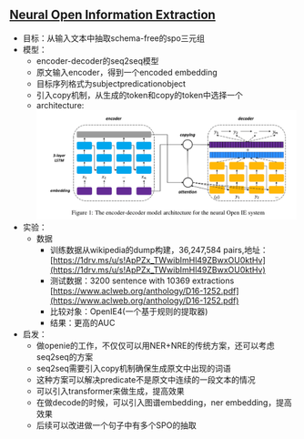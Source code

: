 ## [Neural Open Information Extraction](https://arxiv.org/pdf/1805.04270.pdf)

- 目标：从输入文本中抽取schema-free的spo三元组
- 模型：
    - encoder-decoder的seq2seq模型
    - 原文输入encoder，得到一个encoded embedding
    - 目标序列格式为<arg1>subject</arg1><rel>predication</rel><arg2>object</arg2>
    - 引入copy机制，从生成的token和copy的token中选择一个
    - architecture:![architecture](../../images/neural_openie.png)
- 实验：
    - 数据
        - 训练数据从wikipedia的dump构建，36,247,584 pairs,地址：[https://1drv.ms/u/s!ApPZx_TWwibImHl49ZBwxOU0ktHv](https://1drv.ms/u/s!ApPZx_TWwibImHl49ZBwxOU0ktHv)
        - 测试数据：3200 sentence with 10369 extractions [https://www.aclweb.org/anthology/D16-1252.pdf](https://www.aclweb.org/anthology/D16-1252.pdf)
        - 比较对象：OpenIE4(一个基于规则的提取器)
        - 结果：更高的AUC
- 启发：
    - 做openie的工作，不仅仅可以用NER+NRE的传统方案，还可以考虑seq2seq的方案
    - seq2seq需要引入copy机制确保生成原文中出现的词语
    - 这种方案可以解决predicate不是原文中连续的一段文本的情况
    - 可以引入transformer来做生成，提高效果
    - 在做decode的时候，可以引入图谱embedding，ner embedding，提高效果
    - 后续可以改进做一个句子中有多个SPO的抽取
    
    
    
    
